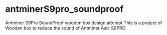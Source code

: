 # antminerS9pro_soundproof
Antminer S9Pro SoundProof wooden box design attempt 
This is a project of Wooden box to reduce the sound of Antminer Asic S9PRO 
